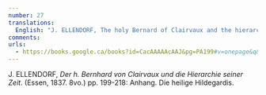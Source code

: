 ```yaml
---
number: 27
translations:
  English: "J. ELLENDORF, The holy Bernard of Clairvaux and the hierarchy of his time. (Essen, 1837. 8vo.) pp. 199-218: Appendix. St. Hildegard. [Trans. J. Bock]"
comments:
urls:
  - https://books.google.ca/books?id=CacAAAAAcAAJ&pg=PA199#v=onepage&q&f=false
---
```


J. ELLENDORF, <em>Der h. Bernhard von Clairvaux und die Hierarchie seiner Zeit</em>. (Essen, 1837. 8vo.) pp. 199-218: Anhang. Die heilige Hildegardis. 

